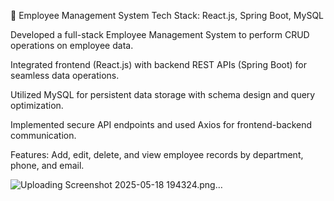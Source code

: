 🚀 Employee Management System
Tech Stack: React.js, Spring Boot, MySQL

Developed a full-stack Employee Management System to perform CRUD operations on employee data.

Integrated frontend (React.js) with backend REST APIs (Spring Boot) for seamless data operations.

Utilized MySQL for persistent data storage with schema design and query optimization.

Implemented secure API endpoints and used Axios for frontend-backend communication.

Features: Add, edit, delete, and view employee records by department, phone, and email.


![Uploading Screenshot 2025-05-18 194324.png…]()
